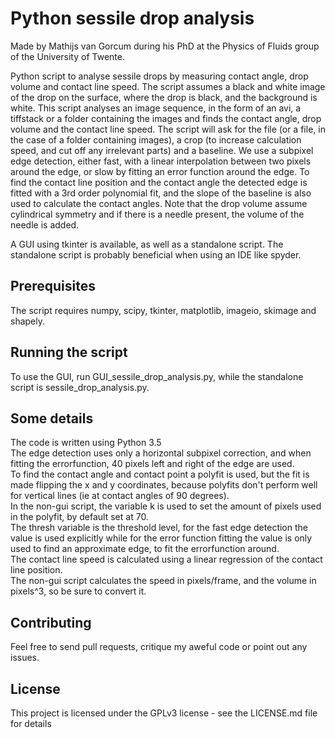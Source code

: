 # Python sessile drop analysis
Made by Mathijs van Gorcum during his PhD at the Physics of Fluids group of the University of Twente.

Python script to analyse sessile drops by measuring contact angle, drop volume and contact line speed. The script assumes a black and white image of the drop on the surface, where the drop is black, and the background is white.
This script analyses an image sequence, in the form of an avi, a tiffstack or a folder containing the images and finds the contact angle, drop volume and the contact line speed.
The script will ask for the file (or a file, in the case of a folder containing images), a crop (to increase calculation speed, and cut off any irrelevant parts) and a baseline.
We use a subpixel edge detection, either fast, with a linear interpolation between two pixels around the edge, or slow by fitting an error function around the edge.
To find the contact line position and the contact angle the detected edge is fitted with a 3rd order polynomial fit, and the slope of the baseline is also used to calculate the contact angles.
Note that the drop volume assume cylindrical symmetry and if there is a needle present, the volume of the needle is added.

A GUI using tkinter is available, as well as a standalone script. The standalone script is probably beneficial when using an IDE like spyder.

## Prerequisites
The script requires numpy, scipy, tkinter, matplotlib, imageio, skimage and shapely.

## Running the script
To use the GUI, run GUI_sessile_drop_analysis.py, while the standalone script is sessile_drop_analysis.py.

## Some details
The code is written using Python 3.5  
The edge detection uses only a horizontal subpixel correction, and when fitting the errorfunction, 40 pixels left and right of the edge are used.  
To find the contact angle and contact point a polyfit is used, but the fit is made flipping the x and y coordinates, because polyfits don't perform well for vertical lines (ie at contact angles of 90 degrees).  
In the non-gui script, the variable k is used to set the amount of pixels used in the polyfit, by default set at 70.  
The thresh variable is the threshold level, for the fast edge detection the value is used explicitly while for the error function fitting the value is only used to find an approximate edge, to fit the errorfunction around.  
The contact line speed is calculated using a linear regression of the contact line position.  
The non-gui script calculates the speed in pixels/frame, and the volume in pixels^3, so be sure to convert it.

## Contributing
Feel free to send pull requests, critique my aweful code or point out any issues.

## License
This project is licensed under the GPLv3 license - see the LICENSE.md file for details
